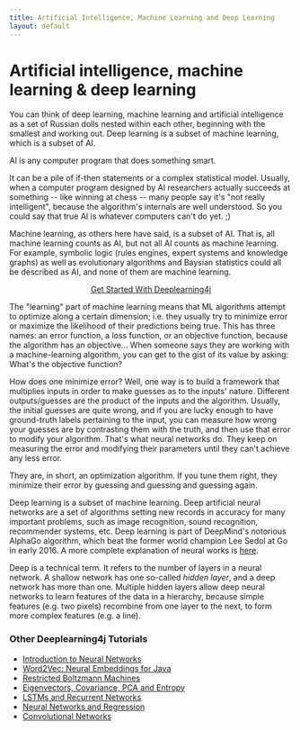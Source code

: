 ```yaml
---
title: Artificial Intelligence, Machine Learning and Deep Learning
layout: default
---
```


# Artificial intelligence, machine learning & deep learning

You can think of deep learning, machine learning and artificial intelligence as a set of Russian dolls nested within each other, beginning with the smallest and working out. Deep learning is a subset of machine learning, which is a subset of AI.

AI is any computer program that does something smart. 

It can be a pile of if-then statements or a complex statistical model. Usually, when a computer program designed by AI researchers actually succeeds at something -- like winning at chess -- many people say it's "not really intelligent", because the algorithm's internals are well understood. So you could say that true AI is whatever computers can't do yet. ;)

Machine learning, as others here have said, is a subset of AI. That is, all machine learning counts as AI, but not all AI counts as machine learning. For example, symbolic logic (rules engines, expert systems and knowledge graphs) as well as evolutionary algorithms and Baysian statistics could all be described as AI, and none of them are machine learning. 

<p align="center">
<a href="http://deeplearning4j.org/quickstart" class="btn btn-custom" onClick="ga('send', 'event', ‘quickstart', 'click');">Get Started With Deeplearning4j</a>
</p>

The "learning" part of machine learning means that ML algorithms attempt to optimize along a certain dimension; i.e. they usually try to minimize error or maximize the likelihood of their predictions being true. This has three names: an error function, a loss function, or an objective function, because the algorithm has an objective... When someone says they are working with a machine-learning algorithm, you can get to the gist of its value by asking: What's the objective function?

How does one minimize error? Well, one way is to build a framework that multiplies inputs in order to make guesses as to the inputs' nature. Different outputs/guesses are the product of the inputs and the algorithm. Usually, the initial guesses are quite wrong, and if you are lucky enough to have ground-truth labels pertaining to the input, you can measure how wrong your guesses are by contrasting them with the truth, and then use that error to modify your algorithm. That's what neural networks do. They keep on measuring the error and modifying their parameters until they can't achieve any less error. 

They are, in short, an optimization algorithm. If you tune them right, they minimize their error by guessing and guessing and guessing again.

Deep learning is a subset of machine learning. Deep artificial neural networks are a set of algorithms setting new records in accuracy for many important problems, such as image recognition, sound recognition, recommender systems, etc. Deep learning is part of DeepMind's notorious AlphaGo algorithm, which beat the former world champion Lee Sedol at Go in early 2016. A more complete explanation of neural works is [here](./neuralnets-overview).

Deep is a technical term. It refers to the number of layers in a neural network. A shallow network has one so-called *hidden layer*, and a deep network has more than one. Multiple hidden layers allow deep neural networks to learn features of the data in a hierarchy, because simple features (e.g. two pixels) recombine from one layer to the next, to form more complex features (e.g. a line). 

### <a name="beginner">Other Deeplearning4j Tutorials</a>
* [Introduction to Neural Networks](./neuralnet-overview)
* [Word2Vec: Neural Embeddings for Java](./word2vec)
* [Restricted Boltzmann Machines](./restrictedboltzmannmachine)
* [Eigenvectors, Covariance, PCA and Entropy](./eigenvector)
* [LSTMs and Recurrent Networks](./lstm)
* [Neural Networks and Regression](./linear-regression)
* [Convolutional Networks](./convolutionalnets)
